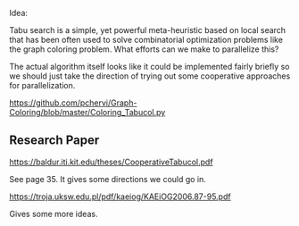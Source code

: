 Idea: 

Tabu search is a simple, yet powerful meta-heuristic based on local
search that has been often used to solve combinatorial optimization problems like
the graph coloring problem. What efforts can we make to parallelize this?

The actual algorithm itself looks like it could be implemented fairly briefly so we should just take the direction of trying out some cooperative approaches for parallelization.

https://github.com/pchervi/Graph-Coloring/blob/master/Coloring_Tabucol.py

## Research Paper



https://baldur.iti.kit.edu/theses/CooperativeTabucol.pdf

See page 35. It gives some directions we could go in.

https://troja.uksw.edu.pl/pdf/kaeiog/KAEiOG2006.87-95.pdf

Gives some more ideas. 
